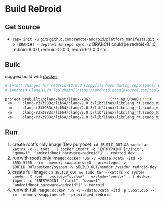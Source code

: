 # Build ReDroid

## Get Source
- `repo init -u git@github.com:remote-android/platform_manifests.git -b [BRANCH] --depth=1 && repo sync -c`
BRANCH could be redroid-8.1.0, redroid-9.0.0, redroid-10.0.0, redroid-11.0.0 etc.

## Build
suggest build with [docker](./docker)

```bash
# intent changes for redroid-10.0.0 (copyfile hook during repo sync), DO NOT Panic
# [Android Clang/LLVM Toolchain](https://android.googlesource.com/toolchain/llvm_android/)

project prebuilts/clang/host/linux-x86/         (*** NO BRANCH ***)
 -m     clang-r353983c/lib64/clang/9.0.3/lib/linux/libclang_rt.scudo_minimal-aarch64-android.a
 -m     clang-r353983c/lib64/clang/9.0.3/lib/linux/libclang_rt.scudo_minimal-arm-android.a
 -m     clang-r353983c/lib64/clang/9.0.3/lib/linux/libclang_rt.scudo_minimal-i686-android.a
 -m     clang-r353983c/lib64/clang/9.0.3/lib/linux/libclang_rt.scudo_minimal-x86_64-android.a
```

## Run
1. create rootfs only image (Dev purpose): `cd $BUILD_OUT && sudo tar --xattrs -c -C root . | docker import -c 'ENTRYPOINT ["/init", "qemu=1", "androidboot.hardware=redroid"]' - redroid-dev`
2. run with rootfs only image: `docker run -v ~/data:/data -itd -p 5555:5555 --rm --memory-swappiness=0 --privileged -v $BUILD_OUT/system:/system -v $BUILD_OUT/vendor:/vendor redroid-dev`
3. create full image: `cd $BUILD_OUT && sudo tar --xattrs -c system vendor -C root --exclude="system" --exclude="vendor" . | docker import -c 'ENTRYPOINT ["/init", "qemu=1", "androidboot.hardware=redroid"]' - redroid`
4. run with full image: `docker run -v ~/data:/data -itd -p 5555:5555 --rm --memory-swappiness=0 --privileged redroid`

